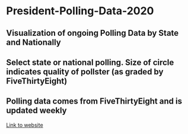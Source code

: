 # President-Polling-Data-2020
## Visualization of ongoing Polling Data by State and Nationally
## Select state or national polling. Size of circle indicates quality of pollster (as graded by FiveThirtyEight)
## Polling data comes from FiveThirtyEight and is updated weekly

[Link to website](https://egrinman.shinyapps.io/Polling/)
